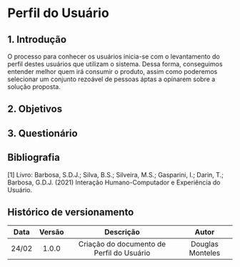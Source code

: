 # Perfil do Usuário

## 1. Introdução

O processo para conhecer os usuários inicia-se com o levantamento do perfil destes usuários que utilizam o sistema. Dessa forma, conseguimos  entender melhor quem irá consumir o produto, assim como poderemos selecionar um conjunto rezoável de pessoas áptas a opinarem sobre a solução proposta.

## 2. Objetivos

## 3. Questionário

## Bibliografia
 
[1] Livro: Barbosa, S.D.J.; Silva, B.S.; Silveira, M.S.; Gasparini, I.; Darin, T.; Barbosa, G.D.J. (2021) Interação Humano-Computador e Experiência do Usuário.
 
## Histórico de versionamento
 
| Data  | Versão | Descrição | Autor |
| :--:  | :----: | :-------: | :---: |
| 24/02 | 1.0.0  | Criação do documento de Perfil do Usuário | Douglas Monteles |
